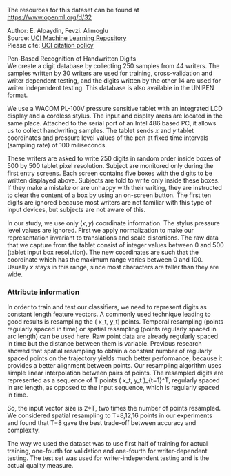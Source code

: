The resources for this dataset can be found at https://www.openml.org/d/32

Author: E. Alpaydin, Fevzi. Alimoglu  
Source: [UCI Machine Learning Repository](https://archive.ics.uci.edu/ml/datasets/Pen-Based+Recognition+of+Handwritten+Digits)  
Please cite:  [UCI citation policy](https://archive.ics.uci.edu/ml/citation_policy.html)

Pen-Based Recognition of Handwritten Digits  
We create a digit database by collecting 250 samples from 44 writers. The samples written by 30 writers are used for training, cross-validation and writer dependent testing, and the digits written by the other 14 are used for writer independent testing. This database is also available in the UNIPEN format.

We use a WACOM PL-100V pressure sensitive tablet with an integrated LCD display and a cordless stylus. The input and display areas are located in the same place. Attached to the serial port of an Intel 486 based PC, it allows us to collect handwriting samples. The tablet
sends $x$ and $y$ tablet coordinates and pressure level values of the pen at fixed time intervals (sampling rate) of 100 miliseconds. 
 
These writers are asked to write 250 digits in random order inside boxes of 500 by 500 tablet pixel resolution.  Subject are monitored only during the first entry screens. Each screen contains five boxes with the digits to be written displayed above. Subjects are told to write only inside these boxes.  If they make a mistake or are unhappy with their writing, they are instructed to clear the content of a box by using an on-screen button. The first ten digits are ignored because most writers are not familiar with this type of input devices, but subjects are not aware of this. 
 
In our study, we use only ($x, y$) coordinate information. The stylus pressure level values are ignored. First we apply normalization to make our representation invariant to translations and scale distortions. The raw data that we capture from the tablet consist of integer values between 0 and 500 (tablet input box resolution). The new coordinates are such that the coordinate which has the maximum range varies between 0 and 100. Usually $x$ stays in this range, since most characters are taller than they are wide.  

### Attribute information  

In order to train and test our classifiers, we need to represent digits as constant length feature vectors. A commonly used technique leading to good results is resampling the ( x_t, y_t) points. Temporal resampling (points regularly spaced in time) or spatial resampling (points regularly spaced in arc length) can be used here. Raw point data are already regularly spaced in time but the distance between them is variable. Previous research showed that spatial resampling to obtain a constant number of regularly spaced points on the trajectory yields much better performance, because it provides a better alignment between points. Our resampling algorithm uses simple linear interpolation between pairs of points. The resampled digits are represented as a sequence of T points ( x_t, y_t )_{t=1}^T, regularly spaced in arc length, as opposed to the input sequence, which is regularly spaced in time.
 
So, the input vector size is 2*T, two times the number of points resampled. We considered spatial resampling to T=8,12,16 points in our experiments and found that T=8 gave the best trade-off between accuracy and complexity.
 
The way we used the dataset was to use first half of training for actual training, one-fourth for validation and one-fourth for writer-dependent testing. The test set was used for writer-independent testing and is the actual quality measure.
